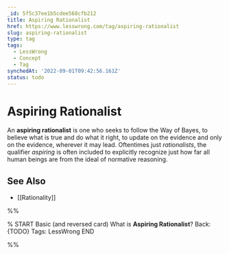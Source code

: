 ```yaml
---
_id: 5f5c37ee1b5cdee568cfb212
title: Aspiring Rationalist
href: https://www.lesswrong.com/tag/aspiring-rationalist
slug: aspiring-rationalist
type: tag
tags:
  - LessWrong
  - Concept
  - Tag
synchedAt: '2022-09-01T09:42:56.161Z'
status: todo
---
```


# Aspiring Rationalist

An **aspiring rationalist** is one who seeks to follow the Way of Bayes, to believe what is true and do what it right, to update on the evidence and only on the evidence, wherever it may lead. Oftentimes just *rationalists*, the qualifier *aspiring* is often included to explicitly recognize just how far all human beings are from the ideal of normative reasoning.

## See Also

- [[Rationality]]


%%

% START
Basic (and reversed card)
What is **Aspiring Rationalist**?
Back: {TODO}
Tags: LessWrong
END

%%
	
